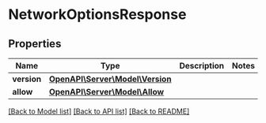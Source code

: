 # NetworkOptionsResponse

## Properties
Name | Type | Description | Notes
------------ | ------------- | ------------- | -------------
**version** | [**OpenAPI\Server\Model\Version**](Version.md) |  | 
**allow** | [**OpenAPI\Server\Model\Allow**](Allow.md) |  | 

[[Back to Model list]](../README.md#documentation-for-models) [[Back to API list]](../README.md#documentation-for-api-endpoints) [[Back to README]](../README.md)


